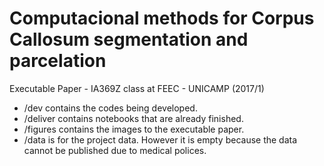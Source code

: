 # Computacional methods for Corpus Callosum segmentation and parcelation 
Executable Paper - IA369Z class at FEEC - UNICAMP (2017/1)

- /dev contains the codes being developed.
- /deliver contains notebooks that are already finished.
- /figures contains the images to the executable paper.
- /data is for the project data. However it is empty because the data cannot be published due to medical polices.
